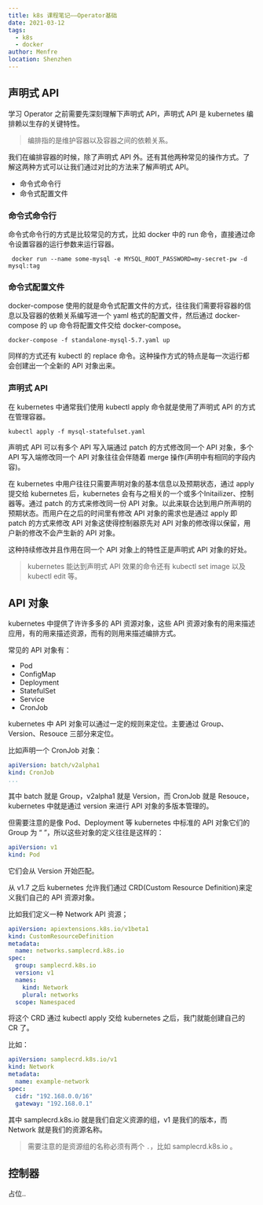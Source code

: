 ```yaml
---
title: k8s 课程笔记——Operator基础
date: 2021-03-12
tags: 
  - k8s
  - docker
author: Menfre
location: Shenzhen
---
```


## 声明式 API

学习 Operator 之前需要先深刻理解下声明式 API，声明式 API 是 kubernetes 编排赖以生存的关键特性。

> 编排指的是维护容器以及容器之间的依赖关系。

我们在编排容器的时候，除了声明式 API 外。还有其他两种常见的操作方式。了解这两种方式可以让我们通过对比的方法来了解声明式 API。

* 命令式命令行
* 命令式配置文件

### 命令式命令行

命令式命令行的方式是比较常见的方式，比如 docker 中的 run 命令，直接通过命令设置容器的运行参数来运行容器。

```shell
 docker run --name some-mysql -e MYSQL_ROOT_PASSWORD=my-secret-pw -d mysql:tag
```
### 命令式配置文件

docker-compose 使用的就是命令式配置文件的方式，往往我们需要将容器的信息以及容器的依赖关系编写进一个 yaml 格式的配置文件，然后通过 docker-compose 的 up 命令将配置文件交给 docker-compose。

```shell
docker-compose -f standalone-mysql-5.7.yaml up
```

同样的方式还有 kubectl 的 replace 命令。这种操作方式的特点是每一次运行都会创建出一个全新的 API 对象出来。

### 声明式 API

在 kubernetes 中通常我们使用 kubectl apply 命令就是使用了声明式 API 的方式在管理容器。

```shell
kubectl apply -f mysql-statefulset.yaml
```

声明式 API 可以有多个 API 写入端通过 patch 的方式修改同一个 API 对象，多个 API 写入端修改同一个 API 对象往往会伴随着 merge 操作(声明中有相同的字段内容)。

在 kubernetes 中用户往往只需要声明对象的基本信息以及预期状态，通过 apply 提交给 kubernetes 后，kubernetes 会有与之相关的一个或多个Initailizer、控制器等。通过 patch 的方式来修改同一份 API 对象。以此来联合达到用户所声明的预期状态。而用户在之后的时间里有修改 API 对象的需求也是通过 apply 即 patch 的方式来修改 API 对象这使得控制器原先对 API 对象的修改得以保留，用户新的修改不会产生新的 API 对象。

这种持续修改并且作用在同一个 API 对象上的特性正是声明式 API 对象的好处。

> kubernetes 能达到声明式 API 效果的命令还有 kubectl set image 以及 kubectl edit 等。

## API 对象

kubernetes 中提供了许许多多的 API 资源对象，这些 API 资源对象有的用来描述应用，有的用来描述资源，而有的则用来描述编排方式。

常见的 API 对象有：

* Pod
* ConfigMap
* Deployment
* StatefulSet
* Service
* CronJob

kubernetes 中 API 对象可以通过一定的规则来定位。主要通过 Group、Version、Resouce 三部分来定位。

比如声明一个 CronJob 对象：

```yaml
apiVersion: batch/v2alpha1
kind: CronJob
...
```

其中 batch 就是 Group，v2alpha1 就是 Version，而 CronJob 就是 Resouce，kubernetes 中就是通过 version 来进行 API 对象的多版本管理的。

但需要注意的是像 Pod、Deployment 等 kubernetes 中标准的 API 对象它们的 Group 为 “ ”，所以这些对象的定义往往是这样的：

```yaml
apiVersion: v1
kind: Pod
```

它们会从 Version 开始匹配。

从 v1.7 之后 kubernetes 允许我们通过 CRD(Custom Resource Definition)来定义我们自己的 API 资源对象。 

比如我们定义一种 Network API 资源；

```yaml
apiVersion: apiextensions.k8s.io/v1beta1
kind: CustomResourceDefinition
metadata:
  name: networks.samplecrd.k8s.io
spec:
  group: samplecrd.k8s.io
  version: v1
  names:
    kind: Network
    plural: networks
  scope: Namespaced
```

将这个 CRD 通过 kubectl apply 交给 kubernetes 之后，我门就能创建自己的 CR 了。

比如：

```yaml
apiVersion: samplecrd.k8s.io/v1
kind: Network
metadata:
  name: example-network
spec:
  cidr: "192.168.0.0/16"
  gateway: "192.168.0.1"
```

其中 samplecrd.k8s.io 就是我们自定义资源的组，v1 是我们的版本，而 Network 就是我们的资源名称。

> 需要注意的是资源组的名称必须有两个 `.`，比如 samplecrd.k8s.io 。

## 控制器

占位..
 
 <comment/> 
 
 
 <comment/> 
 
 
 <comment/> 
 